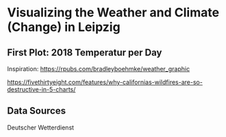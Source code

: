 # Visualizing the Weather and Climate (Change) in Leipzig

## First Plot: 2018 Temperatur per Day

Inspiration: https://rpubs.com/bradleyboehmke/weather_graphic

https://fivethirtyeight.com/features/why-californias-wildfires-are-so-destructive-in-5-charts/

## Data Sources

Deutscher Wetterdienst

